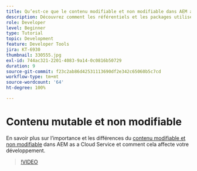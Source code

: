```yaml
---
title: Qu’est-ce que le contenu modifiable et non modifiable dans AEM as a Cloud Service ?
description: Découvrez comment les référentiels et les packages utilisent du contenu modifiable et non modifiable et leur importance dans AEM as a Cloud Service.
role: Developer
level: Beginner
type: Tutorial
topic: Development
feature: Developer Tools
jira: KT-6930
thumbnail: 330555.jpg
exl-id: 744ac321-2201-4083-9a14-0c0816b50729
duration: 9
source-git-commit: f23c2ab86d42531113690df2e342c65060b5c7cd
workflow-type: tm+mt
source-wordcount: '64'
ht-degree: 100%

---
```


# Contenu mutable et non modifiable

En savoir plus sur l’importance et les différences du [contenu modifiable et non modifiable](https://experienceleague.adobe.com/docs/experience-manager-cloud-service/implementing/developing/aem-project-content-package-structure.html?lang=fr) dans AEM as a Cloud Service et comment cela affecte votre développement.

>[!VIDEO](https://video.tv.adobe.com/v/330555?quality=12&learn=on)
